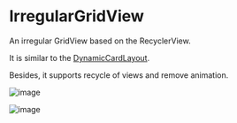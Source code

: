 # IrregularGridView

An irregular GridView based on the RecyclerView.

It is similar to the [DynamicCardLayout](https://github.com/dodola/DynamicCardLayout).

Besides, it supports recycle of views and remove animation.

![image](https://github.com/MWang1991/IrregularGridView/blob/master/gif/Base.gif ) 

![image](https://github.com/MWang1991/IrregularGridView/blob/master/gif/Gallery.gif ) 
